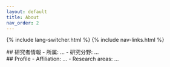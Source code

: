 ```yaml
---
layout: default
title: About
nav_order: 2
---
```

{% include lang-switcher.html %}
{% include nav-links.html %}

<div class="lang-jp">
## 研究者情報
- 所属: …
- 研究分野: …
</div>

<div class="lang-en">
## Profile
- Affiliation: …
- Research areas: …
</div>
